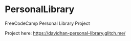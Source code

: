 # PersonalLibrary
FreeCodeCamp Personal Library Project


Project here:
https://davidhan-personal-library.glitch.me/

